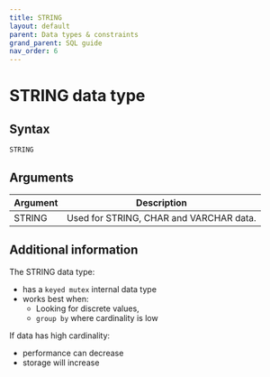 ```yaml
---
title: STRING
layout: default
parent: Data types & constraints
grand_parent: SQL guide
nav_order: 6
---
```


# STRING data type

## Syntax

```
STRING
```

## Arguments

| Argument | Description |
|---|---|
| STRING | Used for STRING, CHAR and VARCHAR data. |

## Additional information

The STRING data type:
* has a `keyed mutex` internal data type
* works best when:
  * Looking for discrete values,
  * `group by` where cardinality is low

If data has high cardinality:
* performance can decrease
* storage will increase
